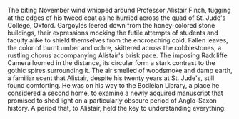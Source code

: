 The biting November wind whipped around Professor Alistair Finch, tugging at the edges of his tweed coat as he hurried across the quad of St. Jude's College, Oxford.  Gargoyles leered down from the honey-colored stone buildings, their expressions mocking the futile attempts of students and faculty alike to shield themselves from the encroaching cold.  Fallen leaves, the color of burnt umber and ochre, skittered across the cobblestones, a rustling chorus accompanying Alistair's brisk pace.  The imposing Radcliffe Camera loomed in the distance, its circular form a stark contrast to the gothic spires surrounding it.  The air smelled of woodsmoke and damp earth, a familiar scent that Alistair, despite his twenty years at St. Jude's, still found comforting.  He was on his way to the Bodleian Library, a place he considered a second home, to examine a newly acquired manuscript that promised to shed light on a particularly obscure period of Anglo-Saxon history.  A period that, to Alistair, held the key to understanding everything.
